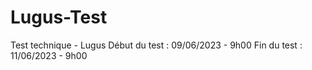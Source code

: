 # Lugus-Test
Test technique - Lugus
  Début du test : 09/06/2023 - 9h00
  Fin du test : 11/06/2023 - 9h00
